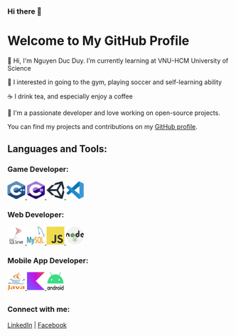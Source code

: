 ### Hi there 👋

<!DOCTYPE html>
<html lang="en">
<head>
    <meta charset="UTF-8">
    <meta name="viewport" content="width=device-width, initial-scale=1.0">
    <title>Your GitHub Profile</title>
    <title>GitHub Language Stats</title>
    <style>
            footer {
                  margin-top: 30px; /* Adjust the value as needed */
            }
    </style>
</head>
<body>
      <h1>Welcome to My GitHub Profile</h1>
      <p>🌱 Hi, I'm Nguyen Duc Duy. I’m currently learning at VNU-HCM University of Science</p>
      <p>💪 I interested in going to the gym, playing soccer and self-learning ability</p>
      <p>☕️ I drink tea, and especially enjoy a coffee</p>
      <p>🔭 I'm a passionate developer and love working on open-source projects.</p>
      <p>You can find my projects and contributions on my <a href="https://github.com/DuyNguyenChallenger">GitHub profile</a>.</p> 
      <h2>Languages and Tools:</h2>
      <div>
            <h3>Game Developer:</h3>
            <a href="https://www.w3schools.com/cpp/cpp_intro.asp#:~:text=C%2B%2B%20is%20an%20object%2Doriented,fun%20and%20easy%20to%20learn!">
                  <img src="svg/game/c.svg" alt="C++ image" width="40" height="40">
            </a>
            <a href="https://www.w3schools.com/cs/index.php">
                  <img src="svg/game/c--4.svg" alt="C# image" width="40" height="40">
            </a>
            <a href="https://unity.com/">
                  <img src="svg/game/unity-69.svg" alt="Unity image" width="40" height="40">
            </a>
            <a href="https://code.visualstudio.com/">
                  <img src="svg/game/visual-studio-code-1.svg" alt="Visual Studio Code image" width="40" height="40">
            </a>
      </div>      
      <div>
            <h3>Web Developer:</h3>
            <a href="https://learn.microsoft.com/en-us/sql/ssms/download-sql-server-management-studio-ssms?view=sql-server-ver16" target="_blank">
                  <img src="svg/web/microsoft-sql-server-1.svg" alt="MS SQL logo" width="40" height="40" />
            </a>
            <a href="https://www.mysql.com/" target="_blank">
                  <img src="svg/web/mysql-logo.svg" alt="MySQL logo" width="40" height="40" />
            </a>
            <a href="https://www.w3schools.com/js/" target="_blank">
                  <img src="svg/web/logo-javascript.svg" alt="JavaScript logo" width="40" height="40" />
            </a>
            <a href="https://nodejs.org/en" target="_blank">
                  <img src="svg/web/nodejs-2.svg" alt="Node.js logo" width="40" height="40" />
            </a>
      </div>
      <div>
            <h3>Mobile App Developer:</h3>
            <a href="https://www.java.com/en/" target="_blank">
                  <img src="svg/mobileApp/java-4.svg" alt="Java logo" width="40" height="40" />
            </a>
            <a href="https://kotlinlang.org/" target="_blank">
                  <img src="svg/mobileApp/kotlin-2.svg" alt="Kotlin logo" width="40" height="40" />
            </a>
            <a href="https://developer.android.com/studio" target="_blank">
                  <img src="svg/mobileApp/android-logomark.svg" alt="Android logo" width="40" height="40" />
            </a>
      </div>
      <footer>
        <h3>Connect with me:</h3>
        <a href="https://www.linkedin.com/in/duy-nguy%E1%BB%85n-%C4%91%E1%BB%A9c-31833029b">LinkedIn</a> |
        <a href="https://www.facebook.com/profile.php?id=100009093654891">Facebook</a>
    </footer>
</html>

<!--
**DuyAlann/DuyAlann** is a ✨ _special_ ✨ repository because its `README.md` (this file) appears on your GitHub profile.

Here are some ideas to get you started:

- 🔭 I’m currently working on ...
- 🌱 I’m currently learning ...
- 👯 I’m looking to collaborate on ...
- 🤔 I’m looking for help with ...
- 💬 Ask me about ...
- 📫 How to reach me: ...
- 😄 Pronouns: ...
- ⚡ Fun fact: ...
-->
